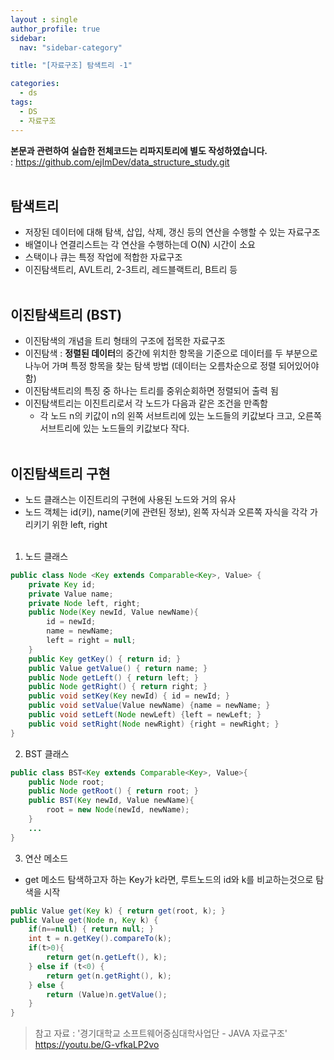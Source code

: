 ```yaml
---
layout : single
author_profile: true
sidebar: 
  nav: "sidebar-category"

title: "[자료구조] 탐색트리 -1"

categories:
  - ds
tags:
  - DS
  - 자료구조
---
```


**본문과 관련하여 실습한 전체코드는 리파지토리에 별도 작성하였습니다.**<br>
: https://github.com/ejImDev/data_structure_study.git<br><br>



## 탐색트리
- 저장된 데이터에 대해 탐색, 삽입, 삭제, 갱신 등의 연산을 수행할 수 있는 자료구조<br>
- 배열이나 연결리스트는 각 연산을 수행하는데 O(N) 시간이 소요<br>
- 스택이나 큐는 특정 작업에 적합한 자료구조<br>
- 이진탐색트리, AVL트리, 2-3트리, 레드블랙트리, B트리 등<br><br>

## 이진탐색트리 (BST)
- 이진탐색의 개념을 트리 형태의 구조에 접목한 자료구조<br>
- 이진탐색 : **정렬된 데이터**의 중간에 위치한 항목을 기준으로 데이터를 두 부분으로 나누어 가며 특정 항목을 찾는 탐색 방법 (데이터는 오름차순으로 정렬 되어있어야 함)<br>
- 이진탐색트리의 특징 중 하나는 트리를 중위순회하면 정렬되어 출력 됨<br>
- 이진탐색트리는 이진트리로서 각 노드가 다음과 같은 조건을 만족함<br>
	- 각 노드 n의 키값이 n의 왼쪽 서브트리에 있는 노드들의 키값보다 크고, 오른쪽 서브트리에 있는 노드들의 키값보다 작다. <br><br>

## 이진탐색트리 구현
- 노드 클래스는 이진트리의 구현에 사용된 노드와 거의 유사<br>
- 노드 객체는 id(키), name(키에 관련된 정보), 왼쪽 자식과 오른쪽 자식을 각각 가리키기 위한 left, right<br><br>

1. 노드 클래스
``` java
public class Node <Key extends Comparable<Key>, Value> {
	private Key id;
	private Value name;
	private Node left, right;
	public Node(Key newId, Value newName){
		id = newId;
		name = newName;
		left = right = null;
	}
	public Key getKey() { return id; }
	public Value getValue() { return name; }
	public Node getLeft() { return left; }
	public Node getRight() { return right; }
	public void setKey(Key newId) { id = newId; }
	public void setValue(Value newName) {name = newName; }
	public void setLeft(Node newLeft) {left = newLeft; }
	public void setRight(Node newRight) {right = newRight; }
}
```

2. BST 클래스
``` java
public class BST<Key extends Comparable<Key>, Value>{
	public Node root;
	public Node getRoot() { return root; }
	public BST(Key newId, Value newName){
		root = new Node(newId, newName);
	}
	...
}
```

3. 연산 메소드
- get 메소드
탐색하고자 하는 Key가 k라면, 루트노드의 id와 k를 비교하는것으로 탐색을 시작
``` java
public Value get(Key k) { return get(root, k); }
public Value get(Node n, Key k) {
	if(n==null) { return null; }
	int t = n.getKey().compareTo(k);
	if(t>0){
		return get(n.getLeft(), k);
	} else if (t<0) {
		return get(n.getRight(), k);
	} else {
		return (Value)n.getValue();
	}
}
```

> 참고 자료 : '경기대학교 소프트웨어중심대학사업단 - JAVA 자료구조' https://youtu.be/G-vfkaLP2vo
